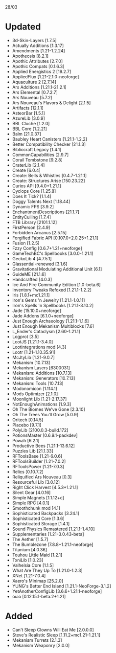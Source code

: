 28/03
# Updated

- 3d-Skin-Layers [1.7.5]
- Actually Additions [1.3.17]
- Amendments [1.21-1.2.24]
- Apotheosis [8.2.1]
- Apothic Attributes [2.7.0]
- Apothic Compats [0.1.6.3]
- Applied Energistics 2 [19.2.7]
- AppliedFlux [1.21-2.1.0-neoforge]
- Aquaculture 2 [2.7.14]
- Ars Additions [1.21.1-21.2.1]
- Ars Elemental [0.7.2.7]
- Ars Nouveau [5.7.2]
- Ars Nouveau's Flavors & Delight [2.1.5]
- Artifacts [12.1.1]
- AsteorBar [1.5.1]
- AzureLib [3.0.9]
- BBL Cloche [1.2.0]
- BBL Core [1.2.21]
- Balm [21.0.37]
- Baubley Heart Canisters [1.21.1-1.2.2]
- Better Compatibility Checker [21.1.3]
- Bibliocraft Legacy [1.4.1]
- CommonCapabilities [2.9.7]
- Corail Tombstone [9.2.8]
- CraterLib [2.1.4]
- Create [6.0.4]
- Create: Bells & Whistles [0.4.7-1.21.1]
- Create: Structures Arise [150.23.22]
- Curios API [9.4.0+1.21.1]
- Cyclops Core [1.25.8]
- Does It Tick? [1.1.4]
- Doggy Talents Next [1.18.44]
- Dynamic FPS [3.9.2]
- EnchantmentDescriptions [21.1.7]
- EntityCulling [1.7.4]
- FTB Library [2101.1.12]
- FirstPerson [2.4.9]
- Forbidden Arcanus [2.5.15]
- Forgified Fabric API [0.107.0+2.0.25+1.21.1]
- Fusion [1.2.5]
- Fzzy Config [0.6.7+1.21+neoforge]
- GameTechBC's Spellbooks [3.0.0-1.21.1]
- GeckoLib 4 [4.7.5.1]
- Glassential-renewed [3.1.6]
- Gravitational Modulating Additional Unit [6.1]
- GuideME [21.1.6]
- Handcrafted [4.0.3]
- Ice And Fire Community Edition [1.0-beta.6]
- Inventory Tweaks Refoxed [1.21.1-1.2.2]
- Iris [1.8.1+mc1.21.1]
- Iron's Gems 'n Jewelry [1.21.1-1.0.11]
- Iron's Spells 'n Spellbooks [1.21.1-3.10.2]
- Jade [15.10.0+neoforge]
- Jade Addons [6.1.0+neoforge]
- Just Enough Archaeology [1.21.1-1.1.6]
- Just Enough Mekanism Multiblocks [7.6]
- L_Ender's Cataclysm [2.60-1.21.1]
- Logprot [3.5]
- LootJS [1.21.1-3.4.0]
- Lootintegrations mod [4.3]
- Lootr [1.21-1.10.35.91]
- McJtyLib [1.21-9.0.7]
- Mekanism [10.7.13]
- Mekanism Lasers [6300031]
- Mekanism: Additions [10.7.13]
- Mekanism: Generators [10.7.13]
- Mekanism: Tools [10.7.13]
- Modonomicon [1.114.1]
- Mods Optimizer [2.1.0]
- Moonlight Lib [1.21-2.17.37]
- NotEnoughAnimations [1.9.3]
- Oh The Biomes We've Gone [2.3.10]
- Oh The Trees You'll Grow [5.0.9]
- Oritech [0.14.5]
- Placebo [9.7.1]
- PolyLib [2100.0.3-build.172]
- PotionsMaster [0.6.9.1-packdev]
- Powah [6.2.1]
- Productive Bees [1.21.1-13.6.12]
- Puzzles Lib [21.1.33]
- RFToolsBase [1.21-6.0.6]
- RFToolsBuilder [1.21-7.0.2]
- RFToolsPower [1.21-7.0.3]
- Relics [0.10.7.2]
- Reliquified Ars Nouveau [0.3]
- Resourceful Lib [3.0.12]
- Right Click Harvest [4.5.3+1.21.1]
- Silent Gear [4.0.16]
- Simple Magnets [1.1.12+c]
- Simple RPC [4.0.1]
- Smoothchunk mod [4.1]
- Sophisticated Backpacks [3.24.1]
- Sophisticated Core [1.3.6]
- Sophisticated Storage [1.4.1]
- Sound Physics Remastered [1.21.1-1.4.10]
- Supplementaries [1.21-3.0.43-beta]
- The Aether [1.5.7]
- The Bumblezone [7.8.8+1.21.1-neoforge]
- Titanium [4.0.36]
- Touhou Little Maid [1.2.1]
- TxniLib [1.0.23]
- Valhelsia Core [1.1.5]
- What Are They Up To [1.21.0-1.2.3]
- XNet [1.21-7.0.4]
- Xaero's Minimap [25.2.0]
- YUNG's Better End Island [1.21.1-NeoForge-3.1.2]
- YetAnotherConfigLib [3.6.6+1.21.1-neoforge]
- oωo [0.12.15.1-beta.2+1.21]

# Added

- Can't Sleep Clowns Will Eat Me [2.0.0.0]
- Steve's Realistic Sleep [1.11.2+mc1.21-1.21.1]
- Mekanism Turrets [2.1.3]
- Mekanism Weaponry [2.0.0]

